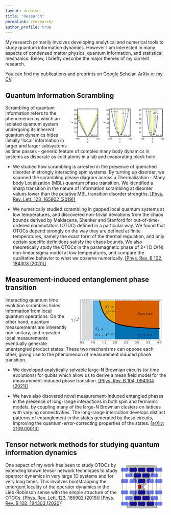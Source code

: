 ```yaml
---
layout: archive
title: "Research"
permalink: /research/
author_profile: true
---
```

My research primarily involves developing analytical and numerical tools to study quantum information dynamics. However I am interested in many aspects of condensed matter physics, quantum information, and statistical mechanics. Below, I briefly describe the major themes of my current research.

You can find my publications and preprints on [Google Scholar](https://scholar.google.com/citations?user=G5lUYcIAAAAJ&hl=en), [ArXiv](https://arxiv.org/a/sahu_s_3) or [my CV](https://subhayansahu.github.io/cv/).

## Quantum Information Scrambling

<img align="right" src="/files/websiteImages/lightcone.jpg" width="300"> Scrambling of quantum information refers to the phenomenon by which an isolated quantum system undergoing its inherent quantum dynamics hides initially 'local' information in larger and larger subsystems as time passes - generic feature of complex many body dynamics in systems as disparate as cold atoms in a lab and evaporating black hole.

- We studied how scrambling is arrested in the presence of quenched disorder in strongly interacting spin systems. By turning up disorder, we scanned the scrambling please diagram across a Thermalization - Many body Localization (MBL) quantum phase transition. We identified a sharp transition in the nature of information scrambling at
disorder values lower than the putative MBL transition disorder strengths. [[Phys. Rev. Lett. 123, 165902 (2019)]](https://journals.aps.org/prl/abstract/10.1103/PhysRevLett.123.165902) 

- We numerically studied scrambling in gapped local quantum systems at low temperatures, and discovered non-trivial deviations from the chaos bounds derived by Maldacena, Shenker and Stanford for out-of-time-ordered commutators (OTOC) defined in a particular way. We found that OTOCs depend strongly on the way they are defined at finite temperatures, namely the exact form of the thermal regulation, and only certain specific definitions satisfy the chaos bounds. We also theoretically study the OTOCs in the paramagnetic phase of 2+1 D O(N) non-linear sigma model at low temperatures, and compare the qualitative behavior to what we observe numerically. [[Phys. Rev. B 102, 184303 (2020)]](https://journals.aps.org/prb/abstract/10.1103/PhysRevB.102.184303) 

## Measurement-induced entanglement phase transition

<img align="right" src="/files/websiteImages/mipt2.jpg" width="300"> Interacting quantum time evolution scrambles hides information from local quantum operations. On the other hand, quantum measurements are inherently non-unitary, and repeated local measurements eventually generate unentangled product states. These two mechanisms can oppose each other, giving rise to the phenomenon of measurement induced phase transition.

- We developed analytically solvable large-N Brownian circuits (or time evolutions) for qubits which allow us to derive a mean field model for the measurement-induced phase transition. [[Phys. Rev. B 104, 094304 (2021)]](https://journals.aps.org/prb/abstract/10.1103/PhysRevB.104.094304)

- We have also disovered novel measurement-induced entangled phases in the presence of long-range interactions in both spin and fermionic models, by coupling many of the large-N Brownian clusters on lattices with varying connectivities. The long-range interaction develops distinct patterns of entanglement in the states generated by these circuits, improving the quantum-error-correcting properties of the states. [[arXiv: 2109.00013]](https://arxiv.org/abs/2109.00013)

## Tensor network methods for studying quantum information dynamics

<img align="right" src="/files/websiteImages/tn.jpg" width="150">

One aspect of my work has been to study OTOCs by extending known tensor network techniques to study operator dynamics in very large 1D systems and for very long times. This involves bootstrapping the emergent locality of the operator dynamics in the Lieb-Robinson sense with the simple structure of the OTOCs. 
[[Phys. Rev. Lett. 123, 165902 (2019)]](https://journals.aps.org/prl/abstract/10.1103/PhysRevLett.123.165902) [[Phys. Rev. B 102, 184303 (2020)]](https://journals.aps.org/prb/abstract/10.1103/PhysRevB.102.184303)






